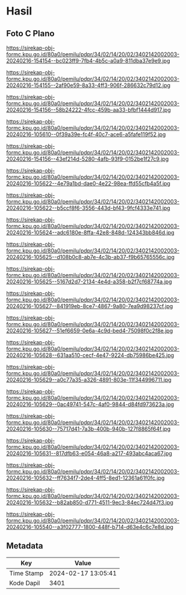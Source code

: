 # Hasil

## Foto C Plano

https://sirekap-obj-formc.kpu.go.id/80a0/pemilu/pdpr/34/02/14/20/02/3402142002003-20240216-154154--bc023ff9-7fb4-4b5c-a0a9-811dba37e9e9.jpg

https://sirekap-obj-formc.kpu.go.id/80a0/pemilu/pdpr/34/02/14/20/02/3402142002003-20240216-154155--2af90e59-8a33-4ff3-906f-286632c79d12.jpg

https://sirekap-obj-formc.kpu.go.id/80a0/pemilu/pdpr/34/02/14/20/02/3402142002003-20240216-154156--58b24222-4fcc-459b-aa33-bfbf1444d917.jpg

https://sirekap-obj-formc.kpu.go.id/80a0/pemilu/pdpr/34/02/14/20/02/3402142002003-20240216-105610--0f39a39e-fc4f-40c7-ace6-a5fafe119f52.jpg

https://sirekap-obj-formc.kpu.go.id/80a0/pemilu/pdpr/34/02/14/20/02/3402142002003-20240216-154156--43ef214d-5280-4afb-93f9-0152be1f27c9.jpg

https://sirekap-obj-formc.kpu.go.id/80a0/pemilu/pdpr/34/02/14/20/02/3402142002003-20240216-105622--4e79a1bd-dae0-4e22-98ea-ffd55cfb4a5f.jpg

https://sirekap-obj-formc.kpu.go.id/80a0/pemilu/pdpr/34/02/14/20/02/3402142002003-20240216-105622--b5ccf8f6-3556-443d-bf43-9fcf4333e741.jpg

https://sirekap-obj-formc.kpu.go.id/80a0/pemilu/pdpr/34/02/14/20/02/3402142002003-20240216-105624--adc6180e-8ffa-42e8-848d-124343bb846d.jpg

https://sirekap-obj-formc.kpu.go.id/80a0/pemilu/pdpr/34/02/14/20/02/3402142002003-20240216-105625--d108b0c8-ab7e-4c3b-ab37-f9b65765556c.jpg

https://sirekap-obj-formc.kpu.go.id/80a0/pemilu/pdpr/34/02/14/20/02/3402142002003-20240216-105625--5167d2d7-2134-4e4d-a358-b2f7cf68774a.jpg

https://sirekap-obj-formc.kpu.go.id/80a0/pemilu/pdpr/34/02/14/20/02/3402142002003-20240216-105627--841919eb-8ce7-4867-9a80-7ea9d98237cf.jpg

https://sirekap-obj-formc.kpu.go.id/80a0/pemilu/pdpr/34/02/14/20/02/3402142002003-20240216-105627--51ef6659-0e6a-4c9d-bed4-75098f0c2f8e.jpg

https://sirekap-obj-formc.kpu.go.id/80a0/pemilu/pdpr/34/02/14/20/02/3402142002003-20240216-105628--631aa510-cecf-4e47-9224-db75986be425.jpg

https://sirekap-obj-formc.kpu.go.id/80a0/pemilu/pdpr/34/02/14/20/02/3402142002003-20240216-105629--a0c77a35-a326-4891-803e-11f344996711.jpg

https://sirekap-obj-formc.kpu.go.id/80a0/pemilu/pdpr/34/02/14/20/02/3402142002003-20240216-105629--0ac49741-547c-4af0-9844-d84fd973623a.jpg

https://sirekap-obj-formc.kpu.go.id/80a0/pemilu/pdpr/34/02/14/20/02/3402142002003-20240216-105630--75717d41-7a3b-400b-940b-127f8865f64f.jpg

https://sirekap-obj-formc.kpu.go.id/80a0/pemilu/pdpr/34/02/14/20/02/3402142002003-20240216-105631--817dfb63-e054-46a8-a217-493abc4aca67.jpg

https://sirekap-obj-formc.kpu.go.id/80a0/pemilu/pdpr/34/02/14/20/02/3402142002003-20240216-105632--ff7634f7-2de4-4ff5-8ed1-12361a61f0fc.jpg

https://sirekap-obj-formc.kpu.go.id/80a0/pemilu/pdpr/34/02/14/20/02/3402142002003-20240216-105632--b82ab850-d771-4511-9ec3-84ec724d47f3.jpg

https://sirekap-obj-formc.kpu.go.id/80a0/pemilu/pdpr/34/02/14/20/02/3402142002003-20240216-105540--a3f02777-1800-448f-b714-d63e4c6c7e8d.jpg


## Metadata

| Key        | Value               |
| ---------- | ------------------- |
| Time Stamp | 2024-02-17 13:05:41 |
| Kode Dapil | 3401                |



